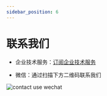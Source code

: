 ```yaml
---
sidebar_position: 6
---
```


# 联系我们

- 企业技术服务：[订阅企业技术服务](https://www.yunion.cn/subscription/index.html)

- 微信：通过扫描下方二维码联系我们

![contact use wechat](/img/docs/contact/contact_me_qr_20230321.png)

